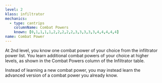 ```yaml
---
level: 2
klass: infiltrator
mechanics:
  - type: cantrips
    columnName: Combat Powers
    known: [0,1,1,1,1,2,2,2,2,2,3,3,3,3,3,4,4,4,4,4]
name: Combat Power
---
```

At 2nd level, you know one combat power of your choice from the infiltrator power list. You learn additional
combat powers of your choice at higher levels, as shown in the Combat Powers column of the Infiltrator table.

Instead of learning a new combat power, you may instead learn the advanced version of a combat power you already know.
